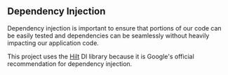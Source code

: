 ## Dependency Injection

Dependency injection is important to ensure that portions of our code can be easily tested and 
dependencies can be seamlessly without heavily impacting our application code.

This project uses the [Hilt](https://developer.android.com/training/dependency-injection/hilt-android) 
DI library because it is Google's official recommendation for dependency injection.


